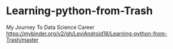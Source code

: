 # Learning-python-from-Trash
My Journey To Data Science Career
https://mybinder.org/v2/gh/LeviAndroid18/Learning-python-from-Trash/master
